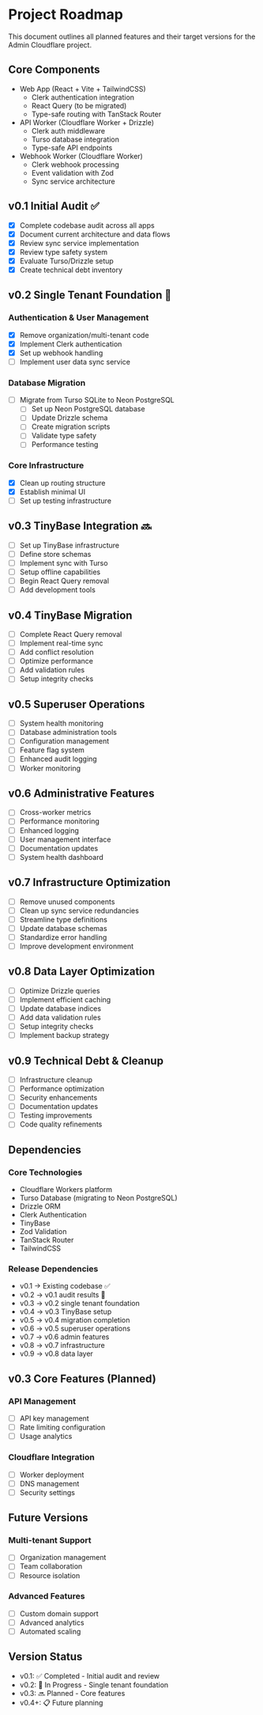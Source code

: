 # Project Roadmap

This document outlines all planned features and their target versions for the Admin Cloudflare project.

## Core Components
- Web App (React + Vite + TailwindCSS)
  - Clerk authentication integration
  - React Query (to be migrated)
  - Type-safe routing with TanStack Router
- API Worker (Cloudflare Worker + Drizzle)
  - Clerk auth middleware
  - Turso database integration
  - Type-safe API endpoints
- Webhook Worker (Cloudflare Worker)
  - Clerk webhook processing
  - Event validation with Zod
  - Sync service architecture

## v0.1 Initial Audit ✅
- [x] Complete codebase audit across all apps
- [x] Document current architecture and data flows
- [x] Review sync service implementation
- [x] Review type safety system
- [x] Evaluate Turso/Drizzle setup
- [x] Create technical debt inventory

## v0.2 Single Tenant Foundation 🔄

### Authentication & User Management
- [x] Remove organization/multi-tenant code
- [x] Implement Clerk authentication
- [x] Set up webhook handling
- [ ] Implement user data sync service

### Database Migration
- [ ] Migrate from Turso SQLite to Neon PostgreSQL
  - [ ] Set up Neon PostgreSQL database
  - [ ] Update Drizzle schema
  - [ ] Create migration scripts
  - [ ] Validate type safety
  - [ ] Performance testing

### Core Infrastructure
- [x] Clean up routing structure
- [x] Establish minimal UI
- [ ] Set up testing infrastructure

## v0.3 TinyBase Integration 🔜
- [ ] Set up TinyBase infrastructure
- [ ] Define store schemas
- [ ] Implement sync with Turso
- [ ] Setup offline capabilities
- [ ] Begin React Query removal
- [ ] Add development tools

## v0.4 TinyBase Migration
- [ ] Complete React Query removal
- [ ] Implement real-time sync
- [ ] Add conflict resolution
- [ ] Optimize performance
- [ ] Add validation rules
- [ ] Setup integrity checks

## v0.5 Superuser Operations
- [ ] System health monitoring
- [ ] Database administration tools
- [ ] Configuration management
- [ ] Feature flag system
- [ ] Enhanced audit logging
- [ ] Worker monitoring

## v0.6 Administrative Features
- [ ] Cross-worker metrics
- [ ] Performance monitoring
- [ ] Enhanced logging
- [ ] User management interface
- [ ] Documentation updates
- [ ] System health dashboard

## v0.7 Infrastructure Optimization
- [ ] Remove unused components
- [ ] Clean up sync service redundancies
- [ ] Streamline type definitions
- [ ] Update database schemas
- [ ] Standardize error handling
- [ ] Improve development environment

## v0.8 Data Layer Optimization
- [ ] Optimize Drizzle queries
- [ ] Implement efficient caching
- [ ] Update database indices
- [ ] Add data validation rules
- [ ] Setup integrity checks
- [ ] Implement backup strategy

## v0.9 Technical Debt & Cleanup
- [ ] Infrastructure cleanup
- [ ] Performance optimization
- [ ] Security enhancements
- [ ] Documentation updates
- [ ] Testing improvements
- [ ] Code quality refinements

## Dependencies

### Core Technologies
- Cloudflare Workers platform
- Turso Database (migrating to Neon PostgreSQL)
- Drizzle ORM
- Clerk Authentication
- TinyBase
- Zod Validation
- TanStack Router
- TailwindCSS

### Release Dependencies
- v0.1 → Existing codebase ✅
- v0.2 → v0.1 audit results 🔄
- v0.3 → v0.2 single tenant foundation
- v0.4 → v0.3 TinyBase setup
- v0.5 → v0.4 migration completion
- v0.6 → v0.5 superuser operations
- v0.7 → v0.6 admin features
- v0.8 → v0.7 infrastructure
- v0.9 → v0.8 data layer

## v0.3 Core Features (Planned)

### API Management
- [ ] API key management
- [ ] Rate limiting configuration
- [ ] Usage analytics

### Cloudflare Integration
- [ ] Worker deployment
- [ ] DNS management
- [ ] Security settings

## Future Versions

### Multi-tenant Support
- [ ] Organization management
- [ ] Team collaboration
- [ ] Resource isolation

### Advanced Features
- [ ] Custom domain support
- [ ] Advanced analytics
- [ ] Automated scaling

## Version Status

- v0.1: ✅ Completed - Initial audit and review
- v0.2: 🔄 In Progress - Single tenant foundation
- v0.3: 🔜 Planned - Core features
- v0.4+: 📋 Future planning 